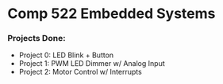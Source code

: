 # Comp 522 Embedded Systems

### Projects Done:

- Project 0: LED Blink + Button
- Project 1: PWM LED Dimmer w/ Analog Input
- Project 2: Motor Control w/ Interrupts
